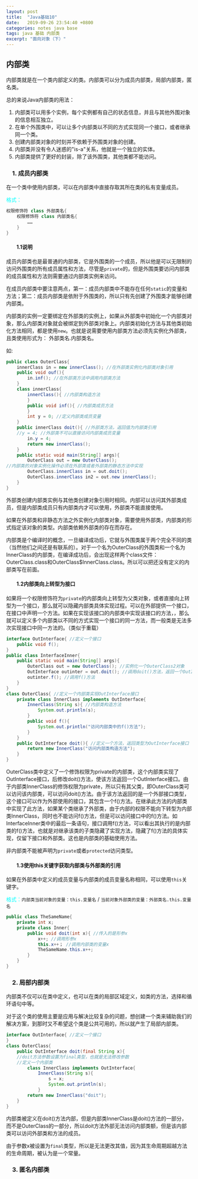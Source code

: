 ```yaml
---
layout: post
title:  "Java基础10"
date:   2019-09-26 23:54:40 +0800
categories: notes java base
tags: java 基础 内部类
excerpt: "面向对象（下）"
---
```


## 内部类

内部类就是在一个类内部定义的类。内部类可以分为成员内部类，局部内部类，匿名类。

总的来说Java内部类的用法：

1. 内部类可以用多个实例，每个实例都有自己的状态信息，并且与其他外围对象的信息相互独立。
2. 在单个外围类中，可以让多个内部类以不同的方式实现同一个接口，或者继承同一个类。
3. 创建内部类对象的时刻并不依赖于外围类对象的创建。
4. 内部类并没有令人迷惑的"is-a"关系，他就是一个独立的实体。
5. 内部类提供了更好的封装，除了该外围类，其他类都不能访问。

### &emsp;1. 成员内部类

在一个类中使用内部类，可以在内部类中直接存取其所在类的私有变量成员。  

<span style="color:aqua">格式：</span>

```java
权限修饰符 class 外部类名{  
    权限修饰符 class 内部类名{  
        ……  
    }  
}
```

#### &emsp;&emsp;1.1说明

成员内部类也是最普通的内部类，它是外围类的一个成员，所以他是可以无限制的访问外围类的所有成员属性和方法，尽管是`private`的，但是外围类要访问内部类的成员属性和方法则需要通过内部类实例来访问。  

在成员内部类中要注意两点，第一：成员内部类中不能存在任何`static`的变量和方法；第二：成员内部类是依附于外围类的，所以只有先创建了外围类才能够创建内部类。  

内部类的实例一定要绑定在外部类的实例上，如果从外部类中初始化一个内部类对象，那么内部类对象就会被绑定到外部类对象上。内部类初始化方法与其他类初始化方法相同，都是使用`new`。也就是说需要使用内部类方法必须先实例化外部类，且类使用形式为：  外部类名.内部类名。

如:

```java
public class OuterClass{
    innerClass in = new innerClass(); //在外部类实例化内部类对象引用
    public void ouf(){
        in.inf(); //在外部类方法中调用内部类方法
    }
    class innerClass{
        innerClass(){ //内部类构造方法
        }
        public void inf(){ //内部类成员方法
        }
        int y = 0; //定义内部类成员变量
    }
    public innerClass doit(){ //外部类方法，返回值为内部类引用
    //y = 4; //外部类不可以直接访问内部类成员变量
        in.y = 4;
        return new innerClass();
    }
    public static void main(String[] args){
        OuterClass out = new OuterClass();
//内部类的对象实例化操作必须在外部类或者外部类的静态方法中实现
        OuterClass.innerClass in = out.doit();
        OuterClass.innerClass in2 = out.new innerClass();
    }
}
```

外部类创建内部类实例与其他类创建对象引用时相同。内部可以访问其外部类成员，但是内部类成员只有内部类内才可以使用，外部类不能直接使用。  

如果在外部类和非静态方法之外实例化内部类对象，需要使用外部类，内部类的形式指定该对象的类型。内部类依赖外部类的存在而存在。

内部类是个编译时的概念，一旦编译成功后，它就与外围类属于两个完全不同的类（当然他们之间还是有联系的）。对于一个名为OuterClass的外围类和一个名为InnerClass的内部类，在编译成功后，会出现这样两个class文件：OuterClass.class和OuterClass$InnerClass.class。所以可以把还没有定义的内部类写在前面。

#### &emsp;&emsp;1.2内部类向上转型为接口

如果将一个权限修饰符为`private`的内部类向上转型为父类对象，或者直接向上转型为一个接口，那么就可以隐藏内部类具体实现过程。可以在外部提供一个接口，在接口中声明一个方法。如果在实现该接口的内部类中实现该接口的方法，，那么就可以定义多个内部类以不同的方式实现一个接口的同一方法，而一般类是无法多次实现接口中同一方法的。（类似于重载）

```java
interface OutInterface{ //定义一个接口
    public void f();
}
public class InterfaceInner{
    public static void main(String[] args){
        OuterClass out = new OuterClass(); //实例化一个OuterClass2对象
        OutInterface outinter = out.doit(); //调用doit()方法，返回一个OutInterface接口
        outinter.f(); //调用f()方法
    }
}
class OuterClass{ //定义一个内部类实现OutInterface接口
    private class InnerClass implements OutInterface{
        InnerClass(String s){ //内部类构造方法
            System.out.println(s);
        }
        public void f(){
            System.out.println("访问内部类中的f()方法");
        }
    }
    public OutInterface doit(){ //定义一个方法，返回类型为OutInterface接口
        return new InnerClass("访问内部类构造方法");
    }
}
```

OuterClass类中定义了一个修饰权限为private的内部类，这个内部类实现了OutInterface接口，后修改doit()方法，使该方法返回一个OutInterface接口。由于内部类InnerClass的修饰权限为private，所以只有其父类，即OuterClass类可以访问该内部类，可以访问doit()方法。由于该方法返回的是一个外部接口类型，这个接口可以作为外部使用的接口，其包含一个f()方法。在继承此方法的内部类中实现了此方法，如果某个类继承了外部类，由于内部的权限不能向下转型为内部类InnerClass，同时也不能访问f()方法，但是可以访问接口中的f()方法。如InterfaceInner类中的最后一条语句，接口调用f()方法，可以看出其执行的是内部类的f()方法，也就是对继承该类的子类隐藏了实现方法，隐藏了f()方法的具体实现，仅留下接口和外部类。这也是内部类的基础使用方法。  

非内部类不能被声明为`private`或者`protected`访问类型。

#### &emsp;&emsp;1.3使用this关键字获取内部类与外部类的引用

如果在外部类中定义的成员变量与内部类的成员变量名称相同，可以使用`this`关键字。

<span style="color:aqua">格式：</span>`内部类当前对象的变量：this.变量名` / `当前对象外部类的变量：外部类名.this.变量名`  

```java
public class TheSameName{
    private int x;
    private class Inner{
        public void doit(int x){ //传入的是形参x
            x++; //调用形参x
            this.x++； //调用内部类的变量x
            TheSameName.this.x++;
        }
    }
}
```

### &emsp;2. 局部内部类

内部类不仅可以在类中定义，也可以在类的局部区域定义，如类的方法，选择和循环语句中等。  

对于这个类的使用主要是应用与解决比较复杂的问题，想创建一个类来辅助我们的解决方案，到那时又不希望这个类是公共可用的，所以就产生了局部内部类。  

```java
interface OutInterface{ //定义一个接口
}
class OuterClass{
    public OutInterface doit(final String x){
    //doit方法参数设置为final类型，也就是无法修改参数
    //定义一个内部类
        class InnerClass implements OutInterface{
            InnerClass(String s){
                s = x;
                System.out.println(s);
            }
        return new InnerClass("doit");
    }
}
```

内部类被定义在doit()方法内部，但是内部类InnerClass是doit()方法的一部分，而不是OuterClass的一部分，所以doit方法外部无法访问内部类额，但是该内部类可以访问外部类和方法的成员。  

由于参数x被设置为`final`类型，所以是无法更改其值，因为其生命周期超越方法的生命周期，被认为是一个常量。

### &emsp;3. 匿名内部类
